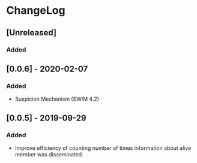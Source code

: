 # ChangeLog

## [Unreleased]
### Added

## [0.0.6] - 2020-02-07
### Added
- Suspicion Mechanism (SWIM 4.2)

## [0.0.5] - 2019-09-29
### Added
- Improve efficiency of counting number of times information about
  alive member was disseminated.
